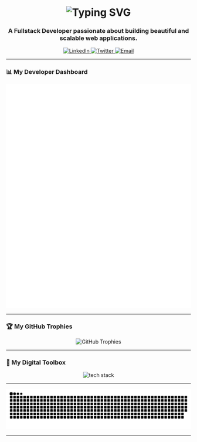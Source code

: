 <div align="center">
  
  <h1>
    <img src="https://readme-typing-svg.herokuapp.com?font=Fira+Code&size=32&duration=3000&pause=1000&color=C6A0F6&center=true&vCenter=true&width=500&lines=Hi+,+I'm+Ahsanta+👋;Welcome+to+my+Dashboard" alt="Typing SVG" />
  </h1>
  
  <h3>A Fullstack Developer passionate about building beautiful and scalable web applications.</h3>

  <p>
    <a href="https://linkedin.com/in/santaimany">
      <img src="https://img.shields.io/badge/LinkedIn-0A66C2?style=for-the-badge&logo=linkedin&logoColor=white" alt="LinkedIn"/>
    </a>
    <a href="https://twitter.com/santaimany">
      <img src="https://img.shields.io/badge/Twitter-1DA1F2?style=for-the-badge&logo=twitter&logoColor=white" alt="Twitter"/>
    </a>
    <a href="mailto:ahsanta.khalqi@example.com"> <img src="https://img.shields.io/badge/Email-D14836?style=for-the-badge&logo=gmail&logoColor=white" alt="Email"/>
    </a>
  </p>

</div>

---

### 📊 My Developer Dashboard

<p align="center">
  <img src="https://github.com/santaimany/santaimany/blob/main/github-metrics.svg" alt="Metrics" />
</p>

---

### 🏆 My GitHub Trophies

<p align="center">
  <img src="https://github-profile-trophy.vercel.app/?username=santaimany&theme=catppuccin&column=7&margin-w=15&margin-h=15" alt="GitHub Trophies" />
</p>

---

### 🧰 My Digital Toolbox

<p align="center">
  <img src="https://skillicons.dev/icons?i=js,ts,react,next,tailwind,html,css,php,laravel,mysql,docker,git,github,vscode,postman,figma&perline=8" alt="tech stack"/>
</p>

---

<div align="center">
  <img src="https://raw.githubusercontent.com/platane/platane/output/github-contribution-grid-snake.svg?user=santaimany&theme=dark" alt="Snake animation from GitHub contributions" />
</div>

---
